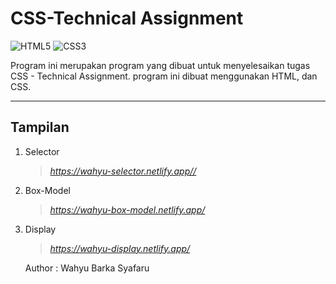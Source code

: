 # CSS-Technical Assignment
<img alt="HTML5" src="https://img.shields.io/badge/html5%20-%23E34F26.svg?&style=for-the-badge&logo=html5&logoColor=white"> 
<img alt="CSS3" src="https://img.shields.io/badge/css3%20-%231572B6.svg?&style=for-the-badge&logo=css3&logoColor=white"/>

Program ini merupakan program yang dibuat untuk menyelesaikan tugas CSS - Technical Assignment. program ini dibuat menggunakan HTML, dan CSS.
<hr>

## Tampilan

1. Selector
    >*https://wahyu-selector.netlify.app//*
2. Box-Model
    >*https://wahyu-box-model.netlify.app/*
3. Display
    >*https://wahyu-display.netlify.app/*



    Author : Wahyu Barka Syafaru